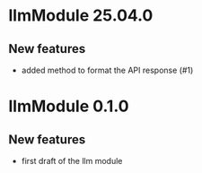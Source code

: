 # llmModule 25.04.0

## New features

- added method to format the API response (#1)

# llmModule 0.1.0

## New features

- first draft of the llm module

